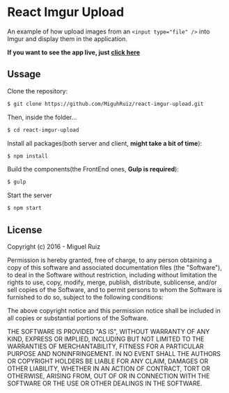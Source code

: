 # React Imgur Upload

An example of how upload images from an `<input type="file" />` into Imgur and display them in the application.

**If you want to see the app live, just [click here](https://react-imgur.now.sh/)**

## Ussage

Clone the repository:
```bash
$ git clone https://github.com/MiguhRuiz/react-imgur-upload.git
```
Then, inside the folder...
```bash
$ cd react-imgur-upload
```

Install all packages(both server and client, **might take a bit of time**):
```bash
$ npm install
```

Build the components(the FrontEnd ones, **Gulp is required**):
```bash
$ gulp
```
Start the server
```bash
$ npm start
```

## License

Copyright (c) 2016 - Miguel Ruiz

Permission is hereby granted, free of charge, to any person obtaining a copy of this software and associated documentation files (the "Software"), to deal in the Software without restriction, including without limitation the rights to use, copy, modify, merge, publish, distribute, sublicense, and/or sell copies of the Software, and to permit persons to whom the Software is furnished to do so, subject to the following conditions:

The above copyright notice and this permission notice shall be included in all copies or substantial portions of the Software.

THE SOFTWARE IS PROVIDED "AS IS", WITHOUT WARRANTY OF ANY KIND, EXPRESS OR IMPLIED, INCLUDING BUT NOT LIMITED TO THE WARRANTIES OF MERCHANTABILITY, FITNESS FOR A PARTICULAR PURPOSE AND NONINFRINGEMENT. IN NO EVENT SHALL THE AUTHORS OR COPYRIGHT HOLDERS BE LIABLE FOR ANY CLAIM, DAMAGES OR OTHER LIABILITY, WHETHER IN AN ACTION OF CONTRACT, TORT OR OTHERWISE, ARISING FROM, OUT OF OR IN CONNECTION WITH THE SOFTWARE OR THE USE OR OTHER DEALINGS IN THE SOFTWARE.
